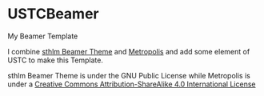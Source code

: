 # USTCBeamer
My Beamer Template

I combine 	[sthlm Beamer Theme](https://github.com/hsrmbeamertheme/hsrmbeamertheme) and [Metropolis](https://github.com/matze/mtheme) and add some element of USTC to make this Template.  

sthlm Beamer Theme is under the GNU Public License while  Metropolis is under a [Creative Commons Attribution-ShareAlike 4.0 International License](http://creativecommons.org/licenses/by-sa/4.0/)
